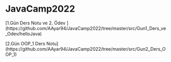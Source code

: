 # JavaCamp2022


<p>[1.Gün Ders Notu ve 2. Ödev ](https://github.com/AAyar94/JavaCamp2022/tree/master/src/Gun1_Ders_ve_Odev/helloJava)</p>
<p>[2.Gün OOP_1 Ders Notu](https://github.com/AAyar94/JavaCamp2022/tree/master/src/Gun2_Ders_OOP_1)</p>
